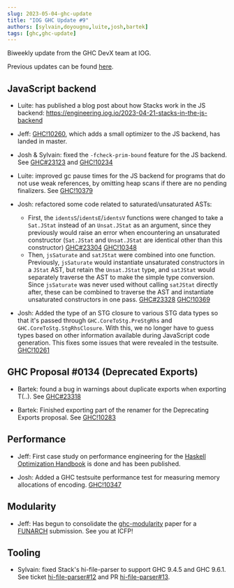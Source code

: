 ```yaml
---
slug: 2023-05-04-ghc-update
title: "IOG GHC Update #9"
authors: [sylvain,doyougnu,luite,josh,bartek]
tags: [ghc,ghc-update]
---
```


Biweekly update from the GHC DevX team at IOG.

<!-- truncate  -->

Previous updates can be found [here](https://engineering.iog.io/tags/ghc-update).

## JavaScript backend

- Luite: has published a blog post about how Stacks work in the JS backend:
https://engineering.iog.io/2023-04-21-stacks-in-the-js-backend

- Jeff: [GHC!10260](https://gitlab.haskell.org/ghc/ghc/-/merge_requests/10260), which adds a small optimizer to the JS backend, has landed in master.
  
- Josh & Sylvain: fixed the `-fcheck-prim-bound` feature for the JS backend.
See [GHC#23123](https://gitlab.haskell.org/ghc/ghc/-/issues/23123) and
[GHC!10234](https://gitlab.haskell.org/ghc/ghc/-/merge_requests/10234)

- Luite: improved gc pause times for the JS backend for programs that do not
use weak references, by omitting heap scans if there are no pending finalizers.
See [GHC!10379](https://gitlab.haskell.org/ghc/ghc/-/merge_requests/10379)


- Josh: refactored some code related to saturated/unsaturated ASTs:
  - First, the `identsS`/`identsE`/`identsV` functions were changed to
    take a `Sat.JStat` instead of an `Unsat.JStat` as an argument, since
    they previously would raise an error when encountering an unsaturated
    constructor (`Sat.JStat` and `Unsat.JStat` are identical other than
    this constructor)
    [GHC#23304](https://gitlab.haskell.org/ghc/ghc/-/issues/23304)
    [GHC!10348](https://gitlab.haskell.org/ghc/ghc/-/merge_requests/10348)
  - Then, `jsSaturate` and `satJStat` were combined into one function.
    Previously, `jsSaturate` would instantiate unsaturated constructors
    in a `JStat` AST, but retain the `Unsat.JStat` type, and `satJStat`
    would separately traverse the AST to make the simple type conversion.
    Since `jsSaturate` was never used without calling `satJStat` directly
    after, these can be combined to traverse the AST and instantiate
    unsaturated constructors in one pass.
    [GHC#23328](https://gitlab.haskell.org/ghc/ghc/-/issues/23328)
    [GHC!10369](https://gitlab.haskell.org/ghc/ghc/-/merge_requests/10369)

- Josh: Added the type of an STG closure to various STG data types so that
it's passed through `GHC.CoreToStg.PreStgRhs` and `GHC.CoreToStg.StgRhsClosure`.
With this, we no longer have to guess types based on other information available
during JavaScript code generation. This fixes some issues that were revealed
in the testsuite.
[GHC!10261](https://gitlab.haskell.org/ghc/ghc/-/merge_requests/10261)

## GHC Proposal #0134 (Deprecated Exports)

- Bartek: found a bug in warnings about duplicate exports when exporting T(..).
 See [GHC#23318](https://gitlab.haskell.org/ghc/ghc/-/issues/23318)

- Bartek: Finished exporting part of the renamer for the Deprecating Exports proposal.
See [GHC!10283](https://gitlab.haskell.org/ghc/ghc/-/merge_requests/10283)

## Performance

- Jeff: First case study on performance engineering for the [Haskell
Optimization
Handbook](https://input-output-hk.github.io/hs-opt-handbook.github.io/) is done
and has been published.

- Josh: Added a GHC testsuite performance test for measuring memory allocations
of encoding.
[GHC!10347](https://gitlab.haskell.org/ghc/ghc/-/merge_requests/10347)

## Modularity

- Jeff: Has begun to consolidate the
  [ghc-modularity](https://hsyl20.fr/home/files/papers/2022-ghc-modularity.pdf)
  paper for a
  [FUNARCH](https://icfp23.sigplan.org/home/funarch-2023#Call-for-Papers)
  submission. See you at ICFP!

## Tooling

- Sylvain: fixed Stack's hi-file-parser to support GHC 9.4.5 and GHC 9.6.1. See
  ticket
  [hi-file-parser#12](https://github.com/commercialhaskell/hi-file-parser/issues/12)
  and PR
  [hi-file-parser#13](https://github.com/commercialhaskell/hi-file-parser/pull/14).



